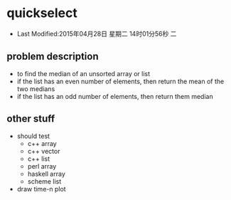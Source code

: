 # quickselect #

* Last Modified:2015年04月28日 星期二 14时01分56秒 二

## problem description ##
* to find the median of an unsorted array or list
* if the list has an even number of elements, then return the mean of the two medians
* if the list has an odd number of elements, then return them median

## other stuff ##
* should test
    * c++     array
    * c++     vector
    * c++     list
    * perl    array
    * haskell array
    * scheme  list
* draw time-n plot
